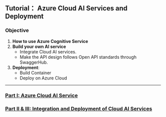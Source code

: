 ## Tutorial： Azure Cloud AI Services and Deployment



### Objective

1. **How to use Azure Cognitive Service**
2. **Build your own AI service**
    - Integrate Cloud AI services.
    - Make the API design follows Open API standards through SwaggerHub.
3. **Deployment**:
    - Build Container
    - Deploy on Azure Cloud


------

### [Part I: Azure Cloud AI Service](Part_I.md)

### [Part II & III: Integration and Deployment of Cloud AI Services](Part_II.md)